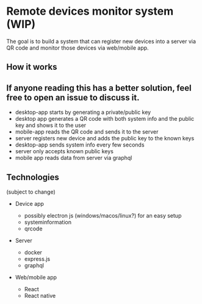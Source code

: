# Remote devices monitor system (WIP)

The goal is to build a system that can register new devices into a server via QR code and monitor those devices via web/mobile app. 


## How it works

If anyone reading this has a better solution, feel free to open an issue to discuss it.
----

- desktop-app starts by generating a private/public key 
- desktop app generates a QR code with both system info and the public key and shows it to the user
- mobile-app reads the QR code and sends it to the server
- server registers new device and adds the public key to the known keys
- desktop-app sends system info every few seconds 
- server only accepts known public keys
- mobile app reads data from server via graphql


## Technologies
(subject to change)

- Device app
    - possibly electron js (windows/macos/linux?) for an easy setup
    - systeminformation
    - qrcode

- Server
    - docker
    - express.js
    - graphql

- Web/mobile app
    - React 
    - React native

